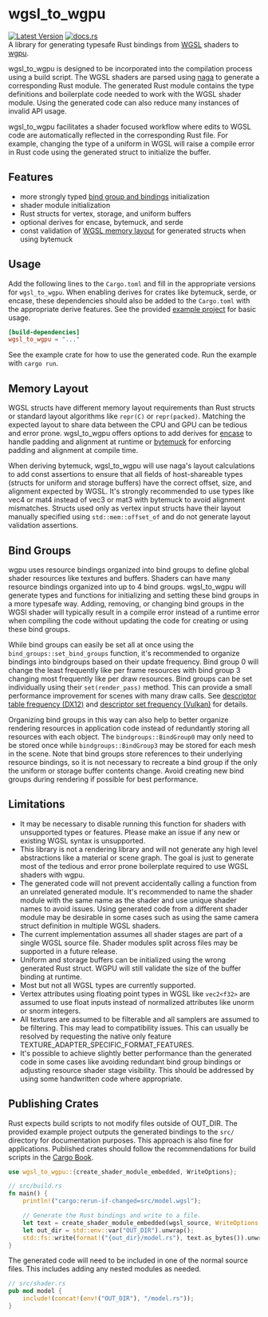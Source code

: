 # wgsl_to_wgpu
[![Latest Version](https://img.shields.io/crates/v/wgsl_to_wgpu.svg)](https://crates.io/crates/wgsl_to_wgpu) [![docs.rs](https://docs.rs/wgsl_to_wgpu/badge.svg)](https://docs.rs/wgsl_to_wgpu)  
A library for generating typesafe Rust bindings from [WGSL](https://www.w3.org/TR/WGSL/) shaders to [wgpu](https://github.com/gfx-rs/wgpu).

wgsl_to_wgpu is designed to be incorporated into the compilation process using a build script. The WGSL shaders are parsed using [naga](https://github.com/gfx-rs/naga) to generate a corresponding Rust module. The generated Rust module contains the type definitions and boilerplate code needed to work with the WGSL shader module. Using the generated code can also reduce many instances of invalid API usage. 

wgsl_to_wgpu facilitates a shader focused workflow where edits to WGSL code are automatically reflected in the corresponding Rust file. For example, changing the type of a uniform in WGSL will raise a compile error in Rust code using the generated struct to initialize the buffer.

## Features
- more strongly typed [bind group and bindings](#bind-groups) initialization
- shader module initialization
- Rust structs for vertex, storage, and uniform buffers
- optional derives for encase, bytemuck, and serde
- const validation of [WGSL memory layout](#memory-layout) for generated structs when using bytemuck

## Usage
Add the following lines to the `Cargo.toml` and fill in the appropriate versions for `wgsl_to_wgpu`.
When enabling derives for crates like bytemuck, serde, or encase, these dependencies should also be added to the `Cargo.toml` with the appropriate derive features. See the provided [example project](https://github.com/ScanMountGoat/wgsl_to_wgpu/tree/main/example) for basic usage.

```toml
[build-dependencies]
wgsl_to_wgpu = "..."
```

See the example crate for how to use the generated code. Run the example with `cargo run`.

## Memory Layout
WGSL structs have different memory layout requirements than Rust structs or standard layout algorithms like `repr(C)` or `repr(packed)`. Matching the expected layout to share data between the CPU and GPU can be tedious and error prone. wgsl_to_wgpu offers options to add derives for [encase](https://crates.io/crates/encase) to handle padding and alignment at runtime or [bytemuck](https://crates.io/crates/bytemuck) for enforcing padding and alignment at compile time. 

When deriving bytemuck, wgsl_to_wgpu will use naga's layout calculations to add const assertions to ensure that all fields of host-shareable types (structs for uniform and storage buffers) have the correct offset, size, and alignment expected by WGSL. It's strongly recommended to use types like vec4 or mat4 instead of vec3 or mat3 with bytemuck to avoid alignment mismatches. Structs used only as vertex input structs have their layout manually specified using `std::mem::offset_of` and do not generate layout validation assertions.

## Bind Groups
wgpu uses resource bindings organized into bind groups to define global shader resources like textures and buffers. Shaders can have many resource bindings organized into up to 4 bind groups. wgsl_to_wgpu will generate types and functions for initializing and setting these bind groups in a more typesafe way. Adding, removing, or changing bind groups in the WGSl shader will typically result in a compile error instead of a runtime error when compiling the code without updating the code for creating or using these bind groups.

While bind groups can easily be set all at once using the `bind_groups::set_bind_groups` function, it's recommended to organize bindings into bindgroups based on their update frequency. Bind group 0 will change the least frequently like per frame resources with bind group 3 changing most frequently like per draw resources. Bind groups can be set individually using their `set(render_pass)` method. This can provide a small performance improvement for scenes with many draw calls. See [descriptor table frequency (DX12)](https://learn.microsoft.com/en-us/windows/win32/direct3d12/advanced-use-of-descriptor-tables#changing-descriptor-table-entries-between-rendering-calls) and [descriptor set frequency (Vulkan)](https://vkguide.dev/docs/chapter-4/descriptors/#mental-model) for details.

Organizing bind groups in this way can also help to better organize rendering resources in application code instead of redundantly storing all resources with each object. The `bindgroups::BindGroup0` may only need to be stored once while `bindgroups::BindGroup3` may be stored for each mesh in the scene. Note that bind groups store references to their underlying resource bindings, so it is not necessary to recreate a bind group if the only the uniform or storage buffer contents change. Avoid creating new bind groups during rendering if possible for best performance.

## Limitations
- It may be necessary to disable running this function for shaders with unsupported types or features.
Please make an issue if any new or existing WGSL syntax is unsupported.
- This library is not a rendering library and will not generate any high level abstractions like a material or scene graph. 
The goal is just to generate most of the tedious and error prone boilerplate required to use WGSL shaders with wgpu.
- The generated code will not prevent accidentally calling a function from an unrelated generated module.
It's recommended to name the shader module with the same name as the shader and use unique shader names to avoid issues. 
Using generated code from a different shader module may be desirable in some cases such as using the same camera struct definition in multiple WGSL shaders.
- The current implementation assumes all shader stages are part of a single WGSL source file. Shader modules split across files may be supported in a future release.
- Uniform and storage buffers can be initialized using the wrong generated Rust struct. 
WGPU will still validate the size of the buffer binding at runtime.
- Most but not all WGSL types are currently supported.
- Vertex attributes using floating point types in WGSL like `vec2<f32>` are assumed to use float inputs instead of normalized attributes like unorm or snorm integers.
- All textures are assumed to be filterable and all samplers are assumed to be filtering. This may lead to compatibility issues. This can usually be resolved by requesting the native only feature TEXTURE_ADAPTER_SPECIFIC_FORMAT_FEATURES.
- It's possible to achieve slightly better performance than the generated code in some cases like avoiding redundant bind group bindings or adjusting resource shader stage visibility. This should be addressed by using some handwritten code where appropriate.

## Publishing Crates
Rust expects build scripts to not modify files outside of OUT_DIR. The provided example project outputs the generated bindings to the `src/` directory for documentation purposes. 
This approach is also fine for applications. Published crates should follow the recommendations for build scripts in the [Cargo Book](https://doc.rust-lang.org/cargo/reference/build-scripts.html#case-study-code-generation).

```rust
use wgsl_to_wgpu::{create_shader_module_embedded, WriteOptions};

// src/build.rs
fn main() {
    println!("cargo:rerun-if-changed=src/model.wgsl");

    // Generate the Rust bindings and write to a file.
    let text = create_shader_module_embedded(wgsl_source, WriteOptions::default()).unwrap();
    let out_dir = std::env::var("OUT_DIR").unwrap();
    std::fs::write(format!("{out_dir}/model.rs"), text.as_bytes()).unwrap();
}
```

The generated code will need to be included in one of the normal source files. This includes adding any nested modules as needed.

```rust
// src/shader.rs
pub mod model {
    include!(concat!(env!("OUT_DIR"), "/model.rs"));
}
```
